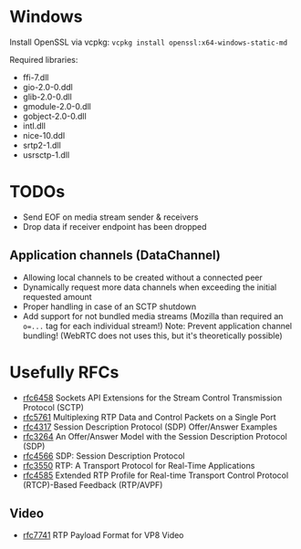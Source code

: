 # Windows
Install OpenSSL via vcpkg: `vcpkg install openssl:x64-windows-static-md`

Required libraries:
- ffi-7.dll
- gio-2.0-0.ddl
- glib-2.0-0.dll
- gmodule-2.0-0.dll
- gobject-2.0-0.dll
- intl.dll
- nice-10.ddl
- srtp2-1.dll
- usrsctp-1.dll

# TODOs
- Send EOF on media stream sender & receivers
- Drop data if receiver endpoint has been dropped

## Application channels (DataChannel)  
- Allowing local channels to be created without a connected peer
- Dynamically request more data channels when exceeding the initial requested amount
- Proper handling in case of an SCTP shutdown
- Add support for not bundled media streams (Mozilla than required an `o=...` tag for each individual stream!)
  Note: Prevent application channel bundling! (WebRTC does not uses this, but it's theoretically possible)
  
  
# Usefully RFCs
- [rfc6458](https://tools.ietf.org/html/rfc6458) Sockets API Extensions for the Stream Control Transmission Protocol (SCTP)
- [rfc5761](https://tools.ietf.org/html/rfc5761) Multiplexing RTP Data and Control Packets on a Single Port
- [rfc4317](https://tools.ietf.org/html/rfc4317) Session Description Protocol (SDP) Offer/Answer Examples
- [rfc3264](https://tools.ietf.org/html/rfc3264) An Offer/Answer Model with the Session Description Protocol (SDP)
- [rfc4566](https://tools.ietf.org/html/rfc4566) SDP: Session Description Protocol
- [rfc3550](https://tools.ietf.org/html/rfc3550) RTP: A Transport Protocol for Real-Time Applications
- [rfc4585](https://tools.ietf.org/html/rfc4585) Extended RTP Profile for Real-time Transport Control Protocol (RTCP)-Based Feedback (RTP/AVPF)

## Video
- [rfc7741](https://tools.ietf.org/html/rfc7741) RTP Payload Format for VP8 Video